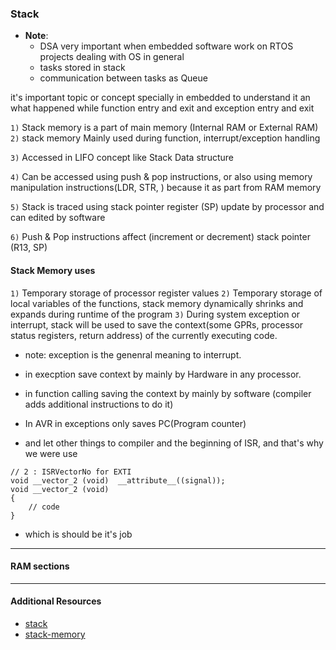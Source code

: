 ### Stack

- **Note**:
  - DSA very important when embedded software work on RTOS projects dealing with OS in general
  - tasks stored in stack
  - communication between tasks as Queue

it's important topic or concept specially in embedded to understand it
an what happened while function entry and exit and exception entry and exit

`1)` Stack memory is a part of main memory (Internal RAM or External RAM)
`2)` stack memory Mainly used during function, interrupt/exception handling

`3)` Accessed in LIFO concept like Stack Data structure

`4)` Can be accessed using push & pop instructions, or also using memory manipulation instructions(LDR, STR, ) because it as part from RAM memory

`5)` Stack is traced using stack pointer register (SP) update by processor and can edited by software

`6)` Push & Pop instructions affect (increment or decrement) stack pointer (R13, SP)

#### Stack Memory uses

`1)` Temporary storage of processor register values
`2)` Temporary storage of local variables of the functions, stack memory dynamically shrinks and expands during runtime of the program
`3)` During system exception or interrupt, stack will be used to save the context(some GPRs, processor status registers, return address) of the currently executing code.

- note: exception is the genenral meaning to interrupt.
- in execption save context by mainly by Hardware in any processor.
- in function calling saving the context by mainly by software (compiler adds additional instructions to do it)

- In AVR in exceptions only saves PC(Program counter)
- and let other things to compiler and the beginning of ISR, and that's why we were use

```
// 2 : ISRVectorNo for EXTI
void __vector_2 (void)  __attribute__((signal));
void __vector_2 (void)
{
	// code
}
```

- which is should be it's job

---

#### RAM sections

---

#### Additional Resources

- [stack](https://ece353.engr.wisc.edu/arm-assembly/stack/)
- [stack-memory](https://www.linkedin.com/pulse/stack-memory-alok-mishra/)
